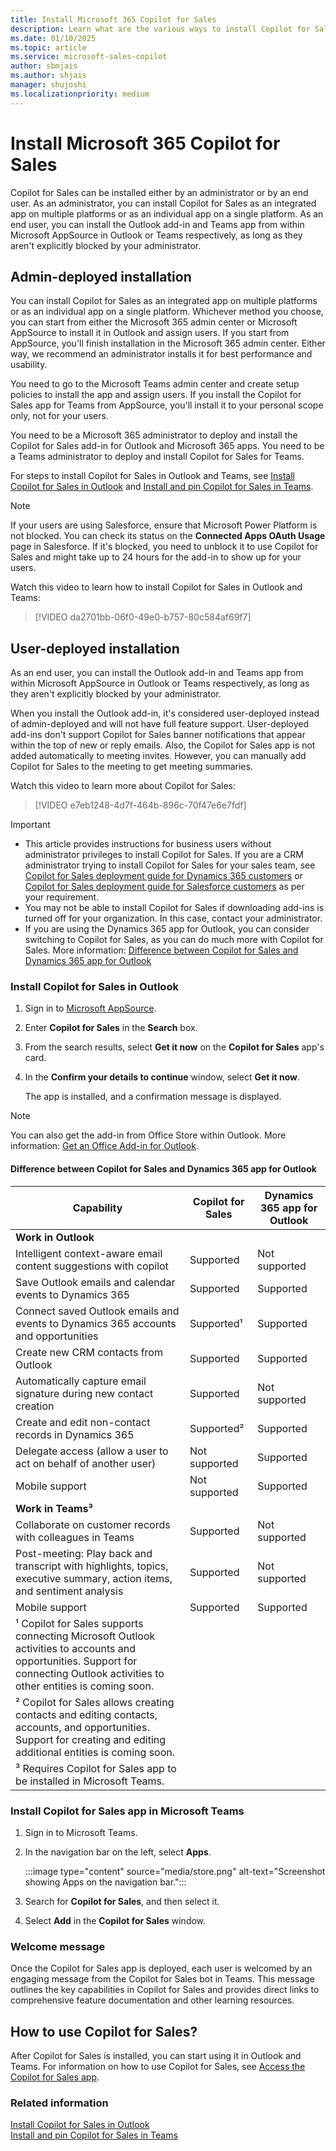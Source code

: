 ```yaml
---
title: Install Microsoft 365 Copilot for Sales
description: Learn what are the various ways to install Copilot for Sales
ms.date: 01/10/2025
ms.topic: article
ms.service: microsoft-sales-copilot
author: sbmjais
ms.author: shjais
manager: shujoshi
ms.localizationpriority: medium
---
```


# Install Microsoft 365 Copilot for Sales

Copilot for Sales can be installed either by an administrator or by an end user. As an administrator, you can install Copilot for Sales as an integrated app on multiple platforms or as an individual app on a single platform. As an end user, you can install the Outlook add-in and Teams app from within Microsoft AppSource in Outlook or Teams respectively, as long as they aren't explicitly blocked by your administrator. 

## Admin-deployed installation

You can install Copilot for Sales as an integrated app on multiple platforms or as an individual app on a single platform. Whichever method you choose, you can start from either the Microsoft 365 admin center or Microsoft AppSource to install it in Outlook and assign users. If you start from AppSource, you'll finish installation in the Microsoft 365 admin center. Either way, we recommend an administrator installs it for best performance and usability.  

You need to go to the Microsoft Teams admin center and create setup policies to install the app and assign users. If you install the Copilot for Sales app for Teams from AppSource, you'll install it to your personal scope only, not for your users.

You need to be a Microsoft 365 administrator to deploy and install the Copilot for Sales add-in for Outlook and Microsoft 365 apps. You need to be a Teams administrator to deploy and install Copilot for Sales for Teams.

For steps to install Copilot for Sales in Outlook and Teams, see [Install Copilot for Sales in Outlook](install-viva-sales-as-an-integrated-app.md) and [Install and pin Copilot for Sales in Teams](install-pin-viva-sales-teams.md).

> [!NOTE]
> If your users are using Salesforce, ensure that Microsoft Power Platform is not blocked. You can check its status on the **Connected Apps OAuth Usage** page in Salesforce. If it's blocked, you need to unblock it to use Copilot for Sales and might take up to 24 hours for the add-in to show up for your users.

Watch this video to learn how to install Copilot for Sales in Outlook and Teams:

> [!VIDEO da2701bb-06f0-49e0-b757-80c584af69f7]

## User-deployed installation

As an end user, you can install the Outlook add-in and Teams app from within Microsoft AppSource in Outlook or Teams respectively, as long as they aren't explicitly blocked by your administrator. 

When you install the Outlook add-in, it's considered user-deployed instead of admin-deployed and will not have full feature support. User-deployed add-ins don't support Copilot for Sales banner notifications that appear within the top of new or reply emails. Also, the Copilot for Sales app is not added automatically to meeting invites. However, you can manually add Copilot for Sales to the meeting to get meeting summaries.

Watch this video to learn more about Copilot for Sales:

> [!VIDEO e7eb1248-4d7f-464b-896c-70f47e6e7fdf]

> [!IMPORTANT]
>
> - This article provides instructions for business users without administrator privileges to install Copilot for Sales. If you are a CRM administrator trying to install Copilot for Sales for your sales team, see [Copilot for Sales deployment guide for Dynamics 365 customers](deploy-viva-sales-d365.md) or [Copilot for Sales deployment guide for Salesforce customers](deploy-viva-sales-sf.md) as per your requirement.
> - You may not be able to install Copilot for Sales if downloading add-ins is turned off for your organization. In this case, contact your administrator.
> - If you are using the Dynamics 365 app for Outlook, you can consider switching to Copilot for Sales, as you can do much more with Copilot for Sales. More information: [Difference between Copilot for Sales and Dynamics 365 app for Outlook](#difference-between-copilot-for-sales-and-dynamics-365-app-for-outlook)

### Install Copilot for Sales in Outlook

1. Sign in to [Microsoft AppSource](https://appsource.microsoft.com/home).

1. Enter **Copilot for Sales** in the **Search** box.

1. From the search results, select **Get it now** on the **Copilot for Sales** app's card.

1. In the **Confirm your details to continue** window, select **Get it now**.

    The app is installed, and a confirmation message is displayed.

> [!NOTE]
> You can also get the add-in from Office Store within Outlook. More information: [Get an Office Add-in for Outlook](https://support.microsoft.com/office/get-an-office-add-in-for-outlook-1ee261f9-49bf-4ba6-b3e2-2ba7bcab64c8).

#### Difference between Copilot for Sales and Dynamics 365 app for Outlook

| Capability | Copilot for Sales | Dynamics 365 app for Outlook |
|------------|---------------|------------------------------|
| **Work in Outlook**        |               |              | 
| Intelligent context-aware email content suggestions with copilot  | Supported    | Not supported          |
| Save Outlook emails and calendar events to Dynamics 365   | Supported     | Supported       |
| Connect saved Outlook emails and events to Dynamics 365 accounts and opportunities  | Supported¹    | Supported      |
| Create new CRM contacts from Outlook   | Supported     | Supported    |
| Automatically capture email signature during new contact creation | Supported     | Not supported                |
| Create and edit non-contact records in Dynamics 365     | Supported²    | Supported      |
| Delegate access (allow a user to act on behalf of another user)    | Not supported | Supported    |
| Mobile support | Not supported | Supported |
| **Work in Teams³**   |               |               |
| Collaborate on customer records with colleagues in Teams    | Supported     | Not supported    |
| Post-meeting: Play back and transcript with highlights, topics, executive summary, action items, and sentiment analysis  | Supported     | Not supported    |
| Mobile support | Supported | Supported |
| ¹ Copilot for Sales supports connecting Microsoft Outlook activities to accounts and opportunities. Support for connecting Outlook activities to other entities is coming soon. | | |
| ² Copilot for Sales allows creating contacts and editing contacts, accounts, and opportunities. Support for creating and editing additional entities is coming soon. | | |
|³ Requires Copilot for Sales app to be installed in Microsoft Teams.  |               |                              |      

### Install Copilot for Sales app in Microsoft Teams

1. Sign in to Microsoft Teams.  
1. In the navigation bar on the left, select **Apps**.

    :::image type="content" source="media/store.png" alt-text="Screenshot showing Apps on the navigation bar.":::

1. Search for **Copilot for Sales**, and then select it.  
1. Select **Add** in the **Copilot for Sales** window.

### Welcome message

Once the Copilot for Sales app is deployed, each user is welcomed by an engaging message from the Copilot for Sales bot in Teams. This message outlines the key capabilities in Copilot for Sales and provides direct links to comprehensive feature documentation and other learning resources.

## How to use Copilot for Sales?

After Copilot for Sales is installed, you can start using it in Outlook and Teams. For information on how to use Copilot for Sales, see [Access the Copilot for Sales app](open-app.md).

### Related information

[Install Copilot for Sales in Outlook](install-viva-sales-as-an-integrated-app.md)  
[Install and pin Copilot for Sales in Teams](install-pin-viva-sales-teams.md)  

